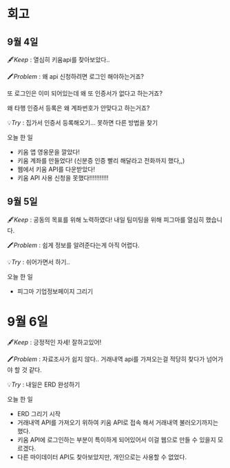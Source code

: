 # 회고

## 9월 4일
🖋️*Keep* : 열심히 키움api를 찾아보았다..

🖍️*Problem* : 왜 api 신청하려면 로그인 해야하는거죠? 

또 로그인은 이미 되어있는데 왜 또 인증서가 없다고 하는거죠? 

왜 타행 인증서 등록은 왜 계좌번호가 안맞다고 하는거죠?

💡*Try* : 집가서 인증서 등록해오기… 못하면 다른 방법을 찾기


오늘 한 일
- 키움 앱 영웅문을 깔았다!
- 키움 계좌를 만들었다! (신분증 인증 빨리 해달라고 전화까지 했다,,)
- 웹에서 키움 API를 다운받았다!
- 키움 API 사용 신청을 못했다!!!!!!!!!!!

## 9월 5일
🖋️*Keep* : 공동의 목표를 위해 노력하였다! 
내일 팀미팅을 위해 피그마를 열심히 했습니다. 

🖍️*Problem* : 쉽게 정보를 알려준다는게 아직 어렵다.

💡*Try* : 쉬어가면서 하기..

오늘 한 일
- 피그마 기업정보페이지 그리기

# 9월 6일
🖋️*Keep* : 긍정적인 자세! 잘하고있어!

🖍️*Problem* : 자료조사가 쉽지 않다.. 거래내역 api를 가져오는걸 적당히 찾다가 넘어가야 할 것 같다.

💡*Try* : 내일은 ERD 완성하기

오늘 한 일
- ERD 그리기 시작
- 거래내역 API를 가져오기 위하여 키움 API로 접속 해서 거래내역 불러오기까지는 했다.
- 키움 API에 로그인하는 부분이 특이하게 되어있어서 이걸 웹으로 만들 수 있을지 모르겠다.
- 다른 마이데이터 API도 찾아보았지만, 개인으로는 사용할 수 없었다.